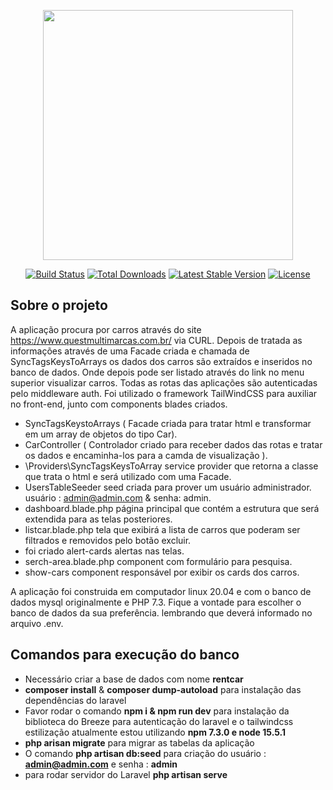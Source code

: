 <p align="center"><a href="https://laravel.com" target="_blank"><img src="https://raw.githubusercontent.com/laravel/art/master/logo-lockup/5%20SVG/2%20CMYK/1%20Full%20Color/laravel-logolockup-cmyk-red.svg" width="400"></a></p>

<p align="center">
<a href="https://travis-ci.org/laravel/framework"><img src="https://travis-ci.org/laravel/framework.svg" alt="Build Status"></a>
<a href="https://packagist.org/packages/laravel/framework"><img src="https://img.shields.io/packagist/dt/laravel/framework" alt="Total Downloads"></a>
<a href="https://packagist.org/packages/laravel/framework"><img src="https://img.shields.io/packagist/v/laravel/framework" alt="Latest Stable Version"></a>
<a href="https://packagist.org/packages/laravel/framework"><img src="https://img.shields.io/packagist/l/laravel/framework" alt="License"></a>
</p>

## Sobre o projeto

A aplicação procura por carros  através do site https://www.questmultimarcas.com.br/ via CURL. Depois de tratada as informações através de uma Facade criada e chamada de SyncTagsKeysToArrays os dados dos carros são extraídos e inseridos no banco de dados. Onde depois pode ser listado através do link no menu superior visualizar carros. Todas as rotas das aplicações são autenticadas pelo middleware auth. Foi utilizado o framework TailWindCSS para auxiliar no front-end, junto com components blades criados.



- SyncTagsKeystoArrays ( Facade criada para tratar html e transformar em um array de objetos do tipo Car).
- CarController ( Controlador criado para receber dados das rotas e tratar os dados e encaminha-los para a camda de visualização ).
- \Providers\SyncTagsKeysToArray service provider que retorna a classe que trata o html e será utilizado com uma Facade.
- UsersTableSeeder seed criada para prover um usuário administrador. usuário : admin@admin.com & senha: admin.
- dashboard.blade.php página principal que contém a estrutura que será extendida para as telas posteriores.
- listcar.blade.php tela que exibirá a lista de carros que poderam ser filtrados e removidos pelo botão excluir.
- foi criado alert-cards alertas nas telas.
- serch-area.blade.php component com formulário para pesquisa.
- show-cars component responsável por exibir os cards dos carros.

A aplicação foi construida em computador linux 20.04 e com o banco de dados mysql originalmente  e PHP 7.3. Fique a vontade para escolher o banco de dados da sua preferência. lembrando que deverá informado no arquivo .env.

## Comandos para execução do banco

- Necessário criar a base de dados com nome **rentcar**
- **composer install** & **composer dump-autoload** para instalação das dependências do laravel
- Favor rodar o comando **npm i & npm run dev** para instalação da biblioteca do Breeze para autenticação do laravel e o tailwindcss estilização 
    atualmente estou utilizando **npm 7.3.0 e node 15.5.1**
- **php arisan migrate** para migrar as tabelas da aplicação
- O comando **php artisan db:seed** para criação do usuário : **admin@admin.com** e senha : **admin**
- para rodar servidor do Laravel **php artisan serve**

